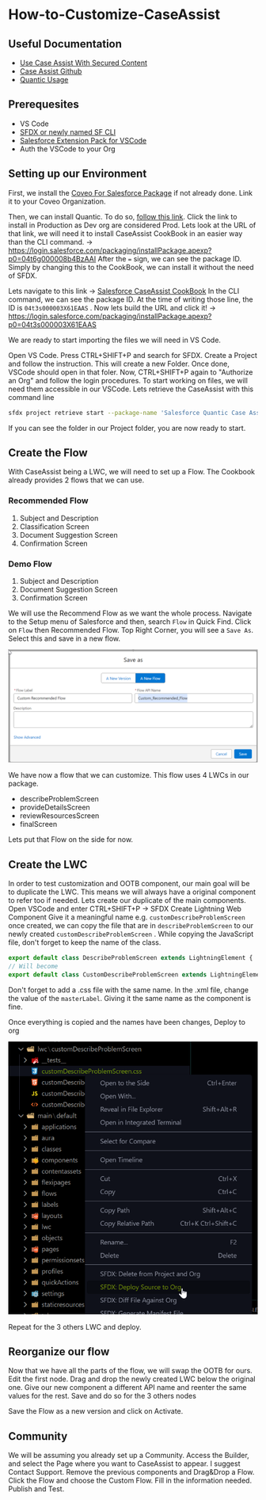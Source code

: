 # How-to-Customize-CaseAssist

## Useful Documentation

- [Use Case Assist With Secured Content](https://docs.coveo.com/en/na6a5281/service/use-case-assist-with-secured-content)
- [Case Assist Github](https://github.com/coveooss/sf-case-assist-cookbook)
- [Quantic Usage](https://docs.coveo.com/en/quantic/latest/usage/)

## Prerequesites

- VS Code
- [SFDX or newly named SF CLI](https://developer.salesforce.com/docs/atlas.en-us.sfdx_setup.meta/sfdx_setup)
- [Salesforce Extension Pack for VSCode](https://marketplace.visualstudio.com/items?itemName=salesforce.salesforcedx-vscode)
- Auth the VSCode to your Org

## Setting up our Environment

First, we install the [Coveo For Salesforce Package](https://docs.coveo.com/en/1102/coveo-for-salesforce/install-the-coveo-for-salesforce-application) if not already done. Link it to your Coveo Organization.

Then, we can install Quantic.
To do so, [follow this link](https://docs.coveo.com/en/quantic/latest/usage/#install-quantic). Click the link to install in Production as Dev org are considered Prod.
Lets look at the URL of that link, we will need it to install CaseAssist CookBook in an easier way than the CLI command.
-> https://login.salesforce.com/packaging/installPackage.apexp?p0=04t6g000008b4BzAAI
After the `=` sign, we can see the package ID. Simply by changing this to the CookBook, we can install it without the need of SFDX.

Lets navigate to this link -> [Salesforce CaseAssist CookBook](https://github.com/coveooss/sf-case-assist-cookbook#3c-install-the-app-using-an-unlocked-package)
In the CLI command, we can see the package ID. At the time of writing those line, the ID is `04t3s000003X61EAAS` .
Now lets build the URL and click it! ->
https://login.salesforce.com/packaging/installPackage.apexp?p0=04t3s000003X61EAAS

We are ready to start importing the files we will need in VS Code.

Open VS Code.
Press CTRL+SHIFT+P and search for SFDX.
Create a Project and follow the instruction. This will create a new Folder. Once done, VSCode should open in that foler.
Now, CTRL+SHIFT+P again to "Authorize an Org" and follow the login procedures.
To start working on files, we will need them accessible in our VSCode.
Lets retrieve the CaseAssist with this command line

```sh
sfdx project retrieve start --package-name 'Salesforce Quantic Case Assist Cookbook'
```

If you can see the folder in our Project folder, you are now ready to start.

## Create the Flow

With CaseAssist being a LWC, we will need to set up a Flow. The Cookbook already provides 2 flows that we can use.

### Recommended Flow

1. Subject and Description
2. Classification Screen
3. Document Suggestion Screen
4. Confirmation Screen

### Demo Flow

1. Subject and Description
2. Document Suggestion Screen
3. Confirmation Screen

We will use the Recommend Flow as we want the whole process. Navigate to the Setup menu of Salesforce and then, search `Flow` in Quick Find. Click on `Flow` then Recommended Flow.
Top Right Corner, you will see a `Save As`. Select this and save in a new flow.

![new flow](https://github.com/pbdeblois/How-to-Customize-CaseAssist/blob/main/CaseAssist.png)

We have now a flow that we can customize. This flow uses 4 LWCs in our package.

- describeProblemScreen
- provideDetailsScreen
- reviewResourcesScreen
- finalScreen

Lets put that Flow on the side for now.

## Create the LWC

In order to test customization and OOTB component, our main goal will be to duplicate the LWC. This means we will always have a original component to refer too if needed.
Lets create our duplicate of the main components.
Open VSCode and enter CTRL+SHIFT+P -> SFDX Create Lightning Web Component
Give it a meaningful name e.g. `customDescribeProblemScreen`
once created, we can copy the file that are in `describeProblemScreen` to our newly created `customDescribeProblemScreen` .
While copying the JavaScript file, don't forget to keep the name of the class.

```js
export default class DescribeProblemScreen extends LightningElement {
// Will become
export default class CustomDescribeProblemScreen extends LightningElement {
```

Don't forget to add a .css file with the same name.
In the .xml file, change the value of the `masterLabel`. Giving it the same name as the component is fine.

Once everything is copied and the names have been changes, Deploy to org

![deploy](https://github.com/pbdeblois/How-to-Customize-CaseAssist/blob/main/CaseAssist_1.png)

Repeat for the 3 others LWC and deploy.

## Reorganize our flow

Now that we have all the parts of the flow, we will swap the OOTB for ours.
Edit the first node. Drag and drop the newly created LWC below the original one. Give our new component a different API name and reenter the same values for the rest. Save and do so for the 3 others nodes

Save the Flow as a new version and click on Activate.

## Community

We will be assuming you already set up a Community.
Access the Builder, and select the Page where you want to CaseAssist to appear. I suggest Contact Support. Remove the previous components and Drag&Drop a Flow. Click the Flow and choose the Custom Flow. Fill in the information needed.
Publish and Test.
